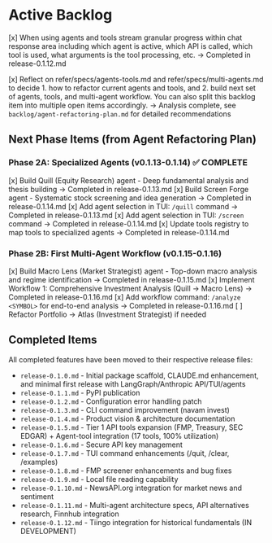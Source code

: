 # Active Backlog

[x] When using agents and tools stream granular progress within chat response area including which agent is active, which API is called, which tool is used, what arguments is the tool processing, etc. → Completed in release-0.1.12.md

[x] Reflect on refer/specs/agents-tools.md and refer/specs/multi-agents.md to decide 1. how to refactor current agents and tools, and 2. build next set of agents, tools, and multi-agent workflow. You can also split this backlog item into multiple open items accordingly. → Analysis complete, see `backlog/agent-refactoring-plan.md` for detailed recommendations

## Next Phase Items (from Agent Refactoring Plan)

### Phase 2A: Specialized Agents (v0.1.13-0.1.14) ✅ COMPLETE
[x] Build Quill (Equity Research) agent - Deep fundamental analysis and thesis building → Completed in release-0.1.13.md
[x] Build Screen Forge agent - Systematic stock screening and idea generation → Completed in release-0.1.14.md
[x] Add agent selection in TUI: `/quill` command → Completed in release-0.1.13.md
[x] Add agent selection in TUI: `/screen` command → Completed in release-0.1.14.md
[x] Update tools registry to map tools to specialized agents → Completed in release-0.1.14.md

### Phase 2B: First Multi-Agent Workflow (v0.1.15-0.1.16)
[x] Build Macro Lens (Market Strategist) agent - Top-down macro analysis and regime identification → Completed in release-0.1.15.md
[x] Implement Workflow 1: Comprehensive Investment Analysis (Quill → Macro Lens) → Completed in release-0.1.16.md
[x] Add workflow command: `/analyze <SYMBOL>` for end-to-end analysis → Completed in release-0.1.16.md
[ ] Refactor Portfolio → Atlas (Investment Strategist) if needed


## Completed Items

All completed features have been moved to their respective release files:
- `release-0.1.0.md` - Initial package scaffold, CLAUDE.md enhancement, and minimal first release with LangGraph/Anthropic API/TUI/agents
- `release-0.1.1.md` - PyPI publication
- `release-0.1.2.md` - Configuration error handling patch
- `release-0.1.3.md` - CLI command improvement (navam invest)
- `release-0.1.4.md` - Product vision & architecture documentation
- `release-0.1.5.md` - Tier 1 API tools expansion (FMP, Treasury, SEC EDGAR) + Agent-tool integration (17 tools, 100% utilization)
- `release-0.1.6.md` - Secure API key management
- `release-0.1.7.md` - TUI command enhancements (/quit, /clear, /examples)
- `release-0.1.8.md` - FMP screener enhancements and bug fixes
- `release-0.1.9.md` - Local file reading capability
- `release-0.1.10.md` - NewsAPI.org integration for market news and sentiment
- `release-0.1.11.md` - Multi-agent architecture specs, API alternatives research, Finnhub integration
- `release-0.1.12.md` - Tiingo integration for historical fundamentals (IN DEVELOPMENT)
